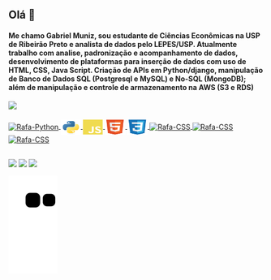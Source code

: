 ## Olá 👋
#### Me chamo Gabriel Muniz, sou estudante de Ciências Econômicas na USP de Ribeirão Preto e analista de dados pelo LEPES/USP. Atualmente trabalho com analise, padronização e acompanhamento de dados, desenvolvimento de plataformas para inserção de dados com uso de HTML, CSS, Java Script. Criação de APIs em Python/django, manipulação de Banco de Dados SQL (Postgresql e MySQL) e No-SQL (MongoDB); além de manipulação e controle de armazenamento na AWS (S3 e RDS)

 <div>
  <a href="https://beacons.ai/GABmunizRIBEIRO">
  <img height="180em" src="https://github-readme-stats.vercel.app/api/top-langs/?username=GABmunizRIBEIRO&layout=compact"/>
</div>

<div style="display: inline_block"><br>
  <img align="center" alt="Rafa-Python" height="30" width="40" src="https://cdn.jsdelivr.net/gh/devicons/devicon@latest/icons/r/r-original.svg"/>         
  <img align="center" alt="Rafa-Python" height="30" width="40" src="https://raw.githubusercontent.com/devicons/devicon/master/icons/python/python-original.svg"/>
  <img align="center" alt="Rafa-Js" height="30" width="40" src="https://raw.githubusercontent.com/devicons/devicon/master/icons/javascript/javascript-plain.svg">
  <img align="center" alt="Rafa-HTML" height="30" width="40" src="https://raw.githubusercontent.com/devicons/devicon/master/icons/html5/html5-original.svg">
  <img align="center" alt="Rafa-CSS" height="30" width="40" src="https://raw.githubusercontent.com/devicons/devicon/master/icons/css3/css3-original.svg">
  <img align="center" alt="Rafa-CSS" height="30" width="40" src="https://cdn.jsdelivr.net/gh/devicons/devicon@latest/icons/azuresqldatabase/azuresqldatabase-original.svg" />
  <img align="center" alt="Rafa-CSS" height="30" width="40" src="https://cdn.jsdelivr.net/gh/devicons/devicon@latest/icons/postgresql/postgresql-original.svg" />
  <img align="center" alt="Rafa-CSS" height="30" width="40" src="https://cdn.jsdelivr.net/gh/devicons/devicon@latest/icons/inkscape/inkscape-original.svg" />     
</div>
  
  ##
<div> 
  <a href="https://instagram.com/g_muniz23" target="_blank"><img src="https://img.shields.io/badge/-Instagram-%23E4405F?style=for-the-badge&logo=instagram&logoColor=white" target="_blank"></a>
  <a href = "mailto:gabrielmunizdamooca@usp.br"><img src="https://img.shields.io/badge/-Gmail-%23333?style=for-the-badge&logo=gmail&logoColor=white" target="_blank"></a>
  <a href="https://www.linkedin.com/in/gabriel-muniz-3130a81b8/" target="_blank"><img src="https://img.shields.io/badge/-LinkedIn-%230077B5?style=for-the-badge&logo=linkedin&logoColor=white" target="_blank"></a> 
  
</div>


![Snake animation](https://github.com/GABmunizRIBEIRO/GABmunizRIBEIRO/blob/output/github-contribution-grid-snake.svg)
